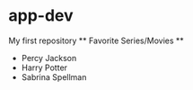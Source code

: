 # app-dev
 My first repository
 ** Favorite Series/Movies **
- Percy Jackson
- Harry Potter
- Sabrina Spellman
